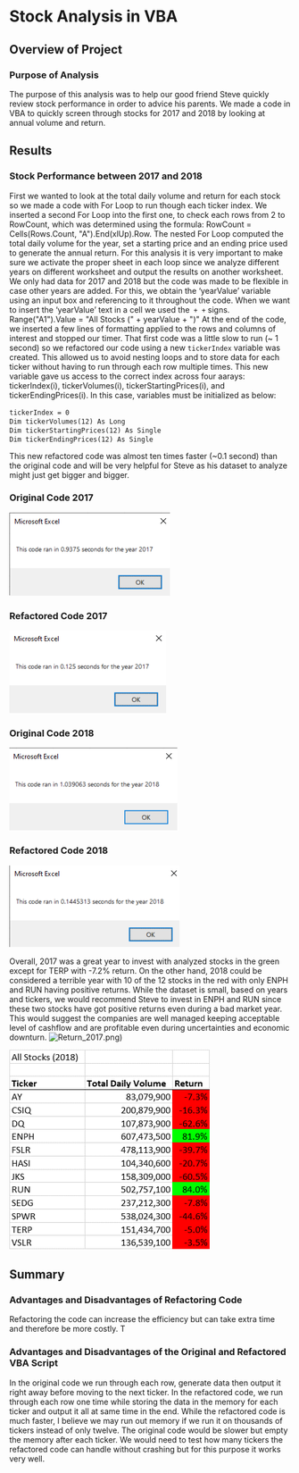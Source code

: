 # Stock Analysis in VBA

## Overview of Project

### Purpose of Analysis
The purpose of this analysis was to help our good friend Steve quickly review stock performance in order to advice his parents. We made a code in VBA to quickly screen through stocks for 2017 and 2018 by looking at annual volume and return.

## Results

### Stock Performance between 2017 and 2018
First we wanted to look at the total daily volume and return for each stock so we made a code with For Loop to run though each ticker index. We inserted a second For Loop into the first one, to check each rows from 2 to RowCount, which was determined using the formula: RowCount = Cells(Rows.Count, "A").End(xlUp).Row. The nested For Loop computed the total daily volume for the year, set a starting price and an ending price used to generate the annual return.
For this analysis it is very important to make sure we activate the proper sheet in each loop since we analyze different years on different worksheet and output the results on another worksheet. We only had data for 2017 and 2018 but the code was made to be flexible in case other years are added. For this, we obtain the ‘yearValue’ variable using an input box and referencing to it throughout the code. When we want to insert the ‘yearValue’ text in a cell we used the` + +` signs. 
Range("A1").Value = "All Stocks (" + yearValue + ")"
At the end of the code, we inserted a few lines of formatting applied to the rows and columns of interest and stopped our timer.
That first code was a little slow to run (~ 1 second) so we refactored our code using a new `tickerIndex` variable was created. This allowed us to avoid nesting loops and to store data for each ticker without having to run through each row multiple times. This new variable gave us access to the correct index across four aarays: tickerIndex(i), tickerVolumes(i), tickerStartingPrices(i), and tickerEndingPrices(i). In this case, variables must be initialized as below:
```
tickerIndex = 0
Dim tickerVolumes(12) As Long
Dim tickerStartingPrices(12) As Single
Dim tickerEndingPrices(12) As Single
```
This new refactored code was almost ten times faster (~0.1 second) than the original code and will be very helpful for Steve as his dataset to analyze might just get bigger and bigger. 

### Original Code 2017
![Code1_2017](Resources/Code1_2017.png)
### Refactored Code 2017
![VBA_Challenge_2017](Resources/VBA_Challenge_2017.png)
### Original Code 2018
![Code1_2018](Resources/Code1_2018.png)
### Refactored Code 2018
![VBA_Challenge_2018](Resources/VBA_Challenge_2018.png)



Overall, 2017 was a great year to invest with analyzed stocks in the green except for TERP with -7.2% return. On the other hand, 2018 could be considered a terrible year with 10 of the 12 stocks in the red with only ENPH and RUN having positive returns. While the dataset is small, based on years and tickers, we would recommend Steve to invest in ENPH and RUN since these two stocks have got positive returns even during a bad market year. This would suggest the companies are well managed keeping acceptable level of cashflow and are profitable even during uncertainties and economic downturn. 
![Return_2017](Resources/Return_2017).png)

![Return_2018](Resources/Return_2018.png)

## Summary

### Advantages and Disadvantages of Refactoring Code
Refactoring the code can increase the efficiency but can take extra time and therefore be more costly. T

### Advantages and Disadvantages of the Original and Refactored VBA Script

In the original code we run through each row, generate data then output it right away before moving to the next ticker. In the refactored code, we run through each row one time while storing the data in the memory for each ticker and output it all at same time in the end. While the refactored code is much faster, I believe we may run out memory if we run it on thousands of tickers instead of only twelve. The original code would be slower but empty the memory after each ticker. We would need to test how many tickers the refactored code can handle without crashing but for this purpose it works very well.
